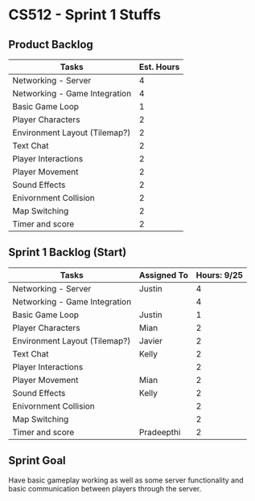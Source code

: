 # CS512 - Sprint 1 Stuffs
## Product Backlog
| Tasks                         | Est. Hours |
| ----------------------------- | ---------- |
| Networking - Server           | 4          |
| Networking - Game Integration | 4          |
| Basic Game Loop               | 1          |
| Player Characters             | 2          |
| Environment Layout (Tilemap?) | 2          |
| Text Chat                     | 2          |
| Player Interactions           | 2          |
| Player Movement               | 2          |
| Sound Effects                 | 2          |
| Enivornment Collision         | 2          |
| Map Switching                 | 2          |
| Timer and score               | 2          |

## Sprint 1 Backlog (Start)
| Tasks                         | Assigned To | Hours: 9/25 | 
| ----------------------------- | ----------- | ----------- |
| Networking - Server           | Justin      | 4           |
| Networking - Game Integration |             | 4           |
| Basic Game Loop               | Justin      | 1           |
| Player Characters             | Mian        | 2           |
| Environment Layout (Tilemap?) | Javier      | 2           |
| Text Chat                     | Kelly       | 2           |
| Player Interactions           |             | 2           |
| Player Movement               | Mian        | 2           |
| Sound Effects                 | Kelly       | 2           |
| Enivornment Collision         |             | 2           |
| Map Switching                 |             | 2           |
| Timer and score               | Pradeepthi  | 2           |

## Sprint Goal
Have basic gameplay working as well as some server functionality and basic communication between players through the server.